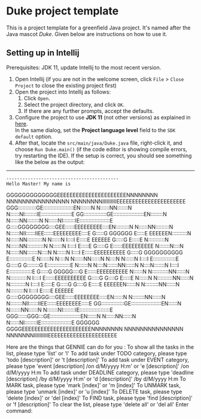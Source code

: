 # Duke project template

This is a project template for a greenfield Java project. It's named after the Java mascot _Duke_. Given below are instructions on how to use it.

## Setting up in Intellij

Prerequisites: JDK 11, update Intellij to the most recent version.

1. Open Intellij (if you are not in the welcome screen, click `File` > `Close Project` to close the existing project first)
1. Open the project into Intellij as follows:
   1. Click `Open`.
   1. Select the project directory, and click `OK`.
   1. If there are any further prompts, accept the defaults.
1. Configure the project to use **JDK 11** (not other versions) as explained in [here](https://www.jetbrains.com/help/idea/sdk.html#set-up-jdk).<br>
   In the same dialog, set the **Project language level** field to the `SDK default` option.
3. After that, locate the `src/main/java/Duke.java` file, right-click it, and choose `Run Duke.main()` (if the code editor is showing compile errors, try restarting the IDE). If the setup is correct, you should see something like the below as the output:
  ------------------------------------------
	------------------------------------------
	Hello Master! My name is 

GGGGGGGGGGGGGEEEEEEEEEEEEEEEEEEEEEENNNNNNNN        NNNNNNNNNNNNNNNN        NNNNNNNNIIIIIIIIIIEEEEEEEEEEEEEEEEEEEEEE
GGG::::::::::::GE::::::::::::::::::::EN:::::::N       N::::::NN:::::::N       N::::::NI::::::::IE::::::::::::::::::::E
GG:::::::::::::::GE::::::::::::::::::::EN::::::::N      N::::::NN::::::::N      N::::::NI::::::::IE::::::::::::::::::::E
G:::::GGGGGGGG::::GEE::::::EEEEEEEEE::::EN:::::::::N     N::::::NN:::::::::N     N::::::NII::::::IIEE::::::EEEEEEEEE::::E
G:::::G       GGGGGG  E:::::E       EEEEEEN::::::::::N    N::::::NN::::::::::N    N::::::N  I::::I    E:::::E       EEEEEE
G:::::G                E:::::E             N:::::::::::N   N::::::NN:::::::::::N   N::::::N  I::::I    E:::::E
G:::::G                E::::::EEEEEEEEEE   N:::::::N::::N  N::::::NN:::::::N::::N  N::::::N  I::::I    E::::::EEEEEEEEEE
G:::::G    GGGGGGGGGG  E:::::::::::::::E   N::::::N N::::N N::::::NN::::::N N::::N N::::::N  I::::I    E:::::::::::::::E
G:::::G    G::::::::G  E:::::::::::::::E   N::::::N  N::::N:::::::NN::::::N  N::::N:::::::N  I::::I    E:::::::::::::::E
G:::::G    GGGGG::::G  E::::::EEEEEEEEEE   N::::::N   N:::::::::::NN::::::N   N:::::::::::N  I::::I    E::::::EEEEEEEEEE
G:::::G        G::::G  E:::::E             N::::::N    N::::::::::NN::::::N    N::::::::::N  I::::I    E:::::E
G:::::G       G::::G  E:::::E       EEEEEEN::::::N     N:::::::::NN::::::N     N:::::::::N  I::::I    E:::::E       EEEEEE
G:::::GGGGGGGG::::GEE::::::EEEEEEEE:::::EN::::::N      N::::::::NN::::::N      N::::::::NII::::::IIEE::::::EEEEEEEE:::::E
GG:::::::::::::::GE::::::::::::::::::::EN::::::N       N:::::::NN::::::N       N:::::::NI::::::::IE::::::::::::::::::::E
GGG::::::GGG:::GE::::::::::::::::::::EN::::::N        N::::::NN::::::N        N::::::NI::::::::IE::::::::::::::::::::E
GGGGGG   GGGGEEEEEEEEEEEEEEEEEEEEEENNNNNNNN         NNNNNNNNNNNNNNN         NNNNNNNIIIIIIIIIIEEEEEEEEEEEEEEEEEEEEEE  

Here are the things that GENNIE can do for you : 
To show all the tasks in the list, please type 'list' or 'l'
To add task under TODO category, please type 'todo [description]' or 't [description]'
To add task under EVENT category, please type 'event [description] /on d/M/yyyy H:m' or 'e [description]' /on d/M/yyyy H:m
To add task under DEADLINE category, please type 'deadline [description] /by d/M/yyyy H:m' or 'd [description]' /by d/M/yyyy H:m
To MARK task, please type 'mark [index]' or 'm [index]'
To UNMARK task, please type 'unmark [index]' or 'u [index]'
To DELETE task, please type 'delete [index]' or 'del [index]'
To FIND task, please type 'find [description]' or 'f [description]'
To clear the list, please type 'delete all' or 'del all'
	Enter command: 

